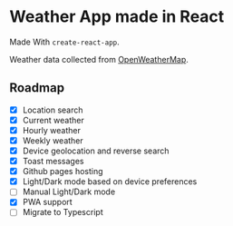 # Weather App made in React

Made With `create-react-app`.

Weather data collected from [OpenWeatherMap](https://openweathermap.org/).

## Roadmap

- [x] Location search
- [x] Current weather
- [x] Hourly weather
- [x] Weekly weather
- [x] Device geolocation and reverse search
- [x] Toast messages
- [x] Github pages hosting
- [x] Light/Dark mode based on device preferences
- [ ] Manual Light/Dark mode
- [x] PWA support
- [ ] Migrate to Typescript
